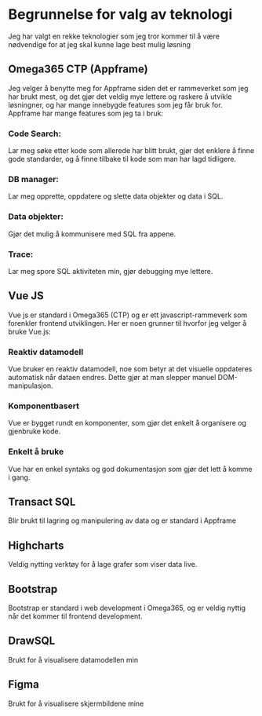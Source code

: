 # Begrunnelse for valg av teknologi
Jeg har valgt en rekke teknologier som jeg tror kommer til å være nødvendige for at jeg skal kunne lage best mulig løsning

## Omega365 CTP (Appframe)
Jeg velger å benytte meg for Appframe siden det er rammeverket som jeg har brukt mest, og det gjør det veldig mye lettere og raskere å utvikle løsningner, og har mange innebygde features som jeg får bruk for. 
Appframe har mange features som jeg ta i bruk:
### Code Search: 
Lar meg søke etter kode som allerede har blitt brukt, gjør det enklere å finne gode standarder, og å finne tilbake til kode som man har lagd tidligere.
### DB manager: 
Lar meg opprette, oppdatere og slette data objekter og data i SQL.
### Data objekter: 
Gjør det mulig å kommunisere med SQL fra appene.
### Trace:
Lar meg spore SQL aktiviteten min, gjør debugging mye lettere.

## Vue JS
Vue js er standard i Omega365 (CTP) og er ett javascript-rammeverk som forenkler frontend utviklingen.
Her er noen grunner til hvorfor jeg velger å bruke Vue.js:

### Reaktiv datamodell
Vue bruker en reaktiv datamodell, noe som betyr at det visuelle oppdateres automatisk når dataen endres. Dette gjør at man slepper manuel DOM-manipulasjon.
### Komponentbasert
Vue er bygget rundt en komponenter, som gjør det enkelt å organisere og gjenbruke kode.
### Enkelt å bruke
Vue har en enkel syntaks og god dokumentasjon som gjør det lett å komme i gang.

## Transact SQL
Blir brukt til lagring og manipulering av data og er standard i Appframe
## Highcharts
Veldig nytting verktøy for å lage grafer som viser data live.
## Bootstrap
Bootstrap er standard i web development i Omega365, og er veldig nyttig når det kommer til frontend development. 
## DrawSQL
Brukt for å visualisere datamodellen min
## Figma
Brukt for å visualisere skjermbildene mine
